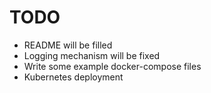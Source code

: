 # TODO 

- README will be filled 
- Logging mechanism will be fixed
- Write some example docker-compose files
- Kubernetes deployment